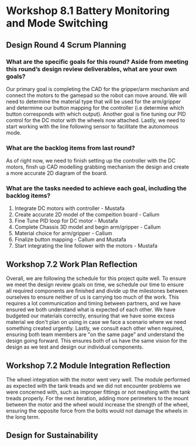 # Workshop 8.1 Battery Monitoring and Mode Switching

## Design Round 4 Scrum Planning

### What are the specific goals for this round? Aside from meeting this round’s design review deliverables, what are your own goals?
Our primary goal is completing the CAD for the gripper/arm mechanism and connect the motors to the gamepad so the robot can move around. We will need to determine the material type that will be used for the arm/gripper and determime our button mapping for the controller (i.e determine which button corresponds with which output). Another goal is fine tuning our PID control for the DC motor with the wheels now attached. Lastly, we need to start working with the line following sensor to facilitate the autonomous mode. 

### What are the backlog items from last round?
As of right now, we need to finish setting up the controller with the DC motors, finsh up CAD modelling grabbing mechanism the design and create a more accurate 2D diagram of the board.

### What are the tasks needed to achieve each goal, including the backlog items?
1. Integrate DC motors with controller - Mustafa
2. Create accurate 2D model of the compeition board - Callum
3. Fine Tune PID loop for DC motor - Mustafa
4. Complete Chassis 3D model and begin arm/gripper - Callum
5. Material choice for arm/gripper - Callum 
6. Finalize button mapping - Callum and Mustafa
7. Start integrating the line follower with the motors - Mustafa

## Workshop 7.2 Work Plan Reflection 
Overall, we are following the schedule for this project quite well. To ensure we meet the design review goals on time, we schedule our time to ensure all required components are finished and divide up the milestones between ourselves to ensure neither of us is carrying too much of the work. This requires a lot communication and timing between partners, and we have ensured we both understand what is expected of each other. We have budgeted our materials correctly, ensuring that we have some excess material we don't plan on using in case we face a scenario where we need something created urgently. Lastly, we consult each other when required, ensuring both team members are "on the same page" and understand the design going forward. This ensures both of us have the same vision for the design as we test and design our individual components. 

## Workshop 7.2 Module Integration Reflection 
The wheel integration with the motor went very well. The module performed as expected with the tank treads and we did not encounter problems we were concerned with, such as improper fittings or not meshing with the tank treads properly. For the next iteration, adding more perimeters to the mount between the motor and the wheel would increase the strength of the wheel, ensuring the opposite force from the bolts would not damage the wheels in the long term. 

## Design for Sustainability

